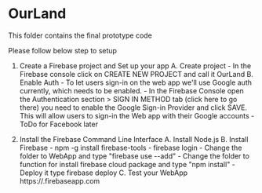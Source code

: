 # OurLand

This folder contains the final prototype code

Please follow below step to setup
1. Create a Firebase project and Set up your app
	A. Create project - In the Firebase console click on CREATE NEW PROJECT and call it OurLand
	B. Enable Auth
		- To let users sign-in on the web app we'll use Google auth currently, which needs to be enabled.
		- In the Firebase Console open the Authentication section > SIGN IN METHOD tab (click here to go there) you need to enable the Google Sign-in Provider and click SAVE. This will allow users to sign-in the Web app with their Google accounts
		- ToDo for Facebook later

2. Install the Firebase Command Line Interface
	A. Install Node.js
	B. Install Firebase 
		- npm -g install firebase-tools
		- firebase login
		- Change the folder to WebApp and type "firebase use --add"
		- Change the folder to function for install firebase cloud package and type "npm install"
		- Deploy it type firebase deploy
	C. Test your WebApp
		https://<project-id>.firebaseapp.com
